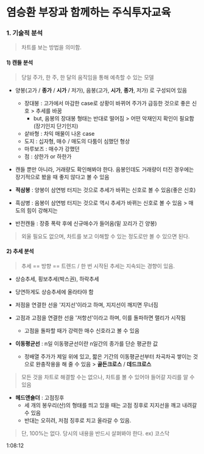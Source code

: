 # 염승환 부장과 함께하는 주식투자교육

### 1. 기술적 분석

> 차트를 보는 방법을 의미함.

#### 1) 캔들 분석

> 당일 주가, 한 주, 한 달의 움직임을 통해 예측할 수 있는 모델

- 양봉(고가 / **종가** / **시가** / 저가), 음봉(고가, **시가**, **종가**, 저가) 로 구성되어 있음

  - 장대봉 : 고가에서 마감한 case로 상황이 바뀌어 주가가 급등한 것으로 좋은 신호 > 추세를 바꿈
    - but, 음봉의 장대봉 형태는 반대로 떨어짐 > 어떤 악재인지 확인이 필요함(장기인지 단기인지)
  - 샅바형 : 차익 매물이 나온 case
  - 도지 : 십자형, 매수 / 매도의 다툼이 심했던 형상
  - 마루보즈 : 매수가 강했던
  - 점 : 상한가 or 하한가

- 캔들 뿐만 아니라, 거래량도 확인해봐야 한다. 음봉인데도 거래량이 터진 경우에는 장기적으로 봤을 때 좋지 않다고 볼 수 있음
- **적삼봉** : 양봉이 삼연벙 터지는 것으로 추세가 바뀌는 신호로 볼 수 있음(좋은 신호)
- 흑삼병 : 음봉이 삼연벙 터지는 것으로 역시 추세가 바뀌는 신호로 볼 수 있음 > 매도의 힘이 강해지는
- 반전캔들 : 장중 폭락 후에 신규매수가 들어옴(밑 꼬리가 긴 양봉)

> 외울 필요도 없으며, 차트를 보고 이해할 수 있는 정도로만 볼 수 있으면 된다.

#### 2) 추세 분석

> 추세 == 방향 == 트렌드 / 한 번 시작된 추세는 지속되는 경향이 있음.

- 상승추세, 횡보추세(박스권), 하락추세
- 당연하게도 상승추세에 올라타야 함
- 저점을 연결한 선을 '지지선'이라고 하며, 지지선이 깨지면 무너짐
- 고점과 고점을 연결한 선을 '저항선'이라고 하며, 이를 돌파하면 랠리가 시작됨

  - 고점을 돌파할 때가 강력한 매수 신호라고 볼 수 있음

- **이동평균선** : n일 이동평균선이란 n일간의 종가를 단순 평균한 값
  - 정배열 주가가 제일 위에 있고, 짧은 기간의 이동평균선부터 차곡차곡 쌓이는 것으로 완충작용을 해 줄 수 있음 > **골든크로스** / **데드크로스**

> 모든 것을 차트로 해결할 수는 없으나, 차트를 볼 수 있어야 들어갈 자리를 알 수 있음

- **헤드앤숄더** : 고점징후
  - 세 개의 봉우리(산)의 형태를 띄고 있을 때는 고점 징후로 지지선을 깨고 내려갈 수 있음
  - 반대는 오히려, 저점 징후로 치고 올라갈 수 있음.

> 단, 100%는 없다. 당시의 내용을 반드시 살펴봐야 한다. ex) 코스닥

1:08:12
